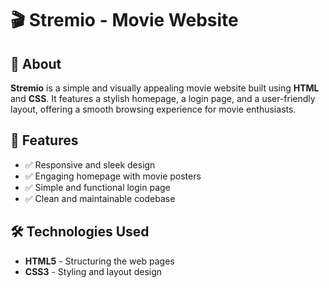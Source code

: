 # 🎬 Stremio - Movie Website  

## 📌 About  
**Stremio** is a simple and visually appealing movie website built using **HTML** and **CSS**. It features a stylish homepage, a login page, and a user-friendly layout, offering a smooth browsing experience for movie enthusiasts.  

## 🚀 Features  
- ✅ Responsive and sleek design  
- ✅ Engaging homepage with movie posters  
- ✅ Simple and functional login page  
- ✅ Clean and maintainable codebase  

## 🛠️ Technologies Used  
- **HTML5** - Structuring the web pages  
- **CSS3** - Styling and layout design  


